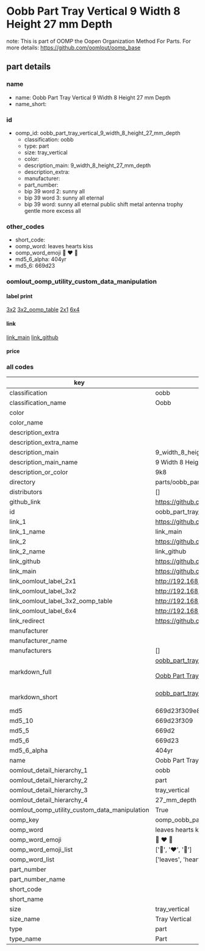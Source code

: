 # Oobb Part Tray Vertical 9 Width 8 Height 27 mm Depth  

note: This is part of OOMP the Oopen Organization Method For Parts. For more details: https://github.com/oomlout/oomp_base

##  part details
  







### name
* name: Oobb Part Tray Vertical 9 Width 8 Height 27 mm Depth
* name_short: 
### id
* oomp_id: oobb_part_tray_vertical_9_width_8_height_27_mm_depth
  * classification: oobb
  * type: part
  * size: tray_vertical
  * color: 
  * description_main: 9_width_8_height_27_mm_depth
  * description_extra: 
  * manufacturer: 
  * part_number: 
  * bip 39 word 2: sunny all
  * bip 39 word 3: sunny all eternal
  * bip 39 word: sunny all eternal public shift metal antenna trophy gentle more excess all

### other_codes
* short_code: 
* oomp_word: leaves hearts kiss
* oomp_word_emoji :leaves: :hearts: :kiss:
* md5_6_alpha: 404yr
* md5_6: 669d23






### oomlout_oomp_utility_custom_data_manipulation
#### label print
[3x2](http://192.168.1.245:1112/?label=oomp%20404yr)
[3x2_oomp_table](http://192.168.1.108:1112/?label=oomp%20404yr)
[2x1](http://192.168.1.242:1112/?label=oomp%20404yr)
[6x4](http://192.168.1.55:1112/?label=oomp%20404yr)    

#### link

[link_main](https://github.com/oomlout/oomlout_oomp_version_1_messy/tree/main/parts/oobb_part_tray_vertical_9_width_8_height_27_mm_depth) [link_github](https://github.com/oomlout/oomlout_oomp_version_1_messy/tree/main/parts/oobb_part_tray_vertical_9_width_8_height_27_mm_depth)                             

#### price







### all codes 
| key | value |  
| --- | --- |  
| classification | oobb |  
| classification_name | Oobb |  
| color |  |  
| color_name |  |  
| description_extra |  |  
| description_extra_name |  |  
| description_main | 9_width_8_height_27_mm_depth |  
| description_main_name | 9 Width 8 Height 27 mm Depth |  
| description_or_color | 9k8 |  
| directory | parts/oobb_part_tray_vertical_9_width_8_height_27_mm_depth |  
| distributors | [] |  
| github_link | https://github.com/oomlout/oomlout_oomp_part_src/tree/main/parts/oobb_part_tray_vertical_9_width_8_height_27_mm_depth |  
| id | oobb_part_tray_vertical_9_width_8_height_27_mm_depth |  
| link_1 | https://github.com/oomlout/oomlout_oomp_version_1_messy/tree/main/parts/oobb_part_tray_vertical_9_width_8_height_27_mm_depth |  
| link_1_name | link_main |  
| link_2 | https://github.com/oomlout/oomlout_oomp_version_1_messy/tree/main/parts/oobb_part_tray_vertical_9_width_8_height_27_mm_depth |  
| link_2_name | link_github |  
| link_github | https://github.com/oomlout/oomlout_oomp_version_1_messy/tree/main/parts/oobb_part_tray_vertical_9_width_8_height_27_mm_depth |  
| link_main | https://github.com/oomlout/oomlout_oomp_version_1_messy/tree/main/parts/oobb_part_tray_vertical_9_width_8_height_27_mm_depth |  
| link_oomlout_label_2x1 | http://192.168.1.242:1112/?label=oomp%20404yr |  
| link_oomlout_label_3x2 | http://192.168.1.245:1112/?label=oomp%20404yr |  
| link_oomlout_label_3x2_oomp_table | http://192.168.1.108:1112/?label=oomp%20404yr |  
| link_oomlout_label_6x4 | http://192.168.1.55:1112/?label=oomp%20404yr |  
| link_redirect | https://github.com/oomlout/oomlout_oomp_version_1_messy/tree/main/parts/oobb_part_tray_vertical_9_width_8_height_27_mm_depth |  
| manufacturer |  |  
| manufacturer_name |  |  
| manufacturers | [] |  
| markdown_full | [oobb_part_tray_vertical_9_width_8_height_27_mm_depth](none)<br>[](none)<br>[Oobb Part Tray Vertical 9 Width 8 Height 27 Mm Depth](none)<br><br> |  
| markdown_short | [oobb_part_tray_vertical_9_width_8_height_27_mm_depth](none)<br><br> |  
| md5 | 669d23f309e8e13a3062ead09b019ecb |  
| md5_10 | 669d23f309 |  
| md5_5 | 669d2 |  
| md5_6 | 669d23 |  
| md5_6_alpha | 404yr |  
| name | Oobb Part Tray Vertical 9 Width 8 Height 27 mm Depth |  
| oomlout_detail_hierarchy_1 | oobb |  
| oomlout_detail_hierarchy_2 | part |  
| oomlout_detail_hierarchy_3 | tray_vertical |  
| oomlout_detail_hierarchy_4 | 27_mm_depth |  
| oomlout_oomp_utility_custom_data_manipulation | True |  
| oomp_key | oomp_oobb_part_tray_vertical_9_width_8_height_27_mm_depth |  
| oomp_word | leaves hearts kiss |  
| oomp_word_emoji | :leaves: :hearts: :kiss: |  
| oomp_word_emoji_list | [':leaves:', ':hearts:', ':kiss:'] |  
| oomp_word_list | ['leaves', 'hearts', 'kiss'] |  
| part_number |  |  
| part_number_name |  |  
| short_code |  |  
| short_name |  |  
| size | tray_vertical |  
| size_name | Tray Vertical |  
| type | part |  
| type_name | Part |  
